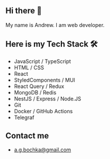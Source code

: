 ## Hi there 👋

My name is Andrew. I am web developer.

## Here is my Tech Stack  🛠 
- JavaScript / TypeScript
- HTML / CSS 
- React
- StyledComponents / MUI
- React Query / Redux 
- MongoDB / Redis
- NestJS / Express / Node.JS
- Git
- Docker / GitHub Actions
- Telegraf

## Contact me
- a.g.bochka@gmail.com

<!--
**anboch/anboch** is a ✨ _special_ ✨ repository because its `README.md` (this file) appears on your GitHub profile.

Here are some ideas to get you started:

- 🔭 I’m currently working on ...
- 🌱 I’m currently learning ...
- 👯 I’m looking to collaborate on ...
- 🤔 I’m looking for help with ...
- 💬 Ask me about ...
- 📫 How to reach me: ...
- 😄 Pronouns: ...
- ⚡ Fun fact: ...
-->
